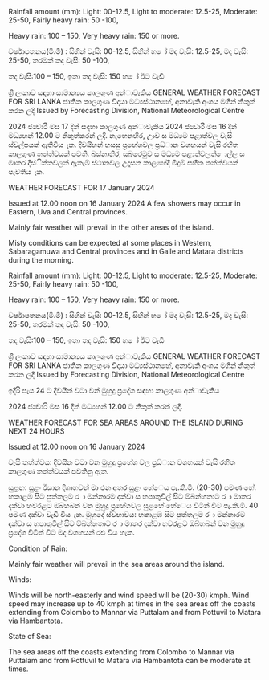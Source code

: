 Rainfall amount (mm): Light: 00-12.5, Light to moderate: 12.5-25, Moderate: 25-50, Fairly heavy rain: 50 -100,

Heavy rain: 100 – 150, Very heavy rain: 150 or more.

වර්ෂාපතනය(මි.මී) : සිහින් වැසි: 00-12.5, සිහින් හ ෝ මද වැසි: 12.5-25, මද වැසි: 25-50, තරමක් තද වැසි: 50 -100,

තද වැසි:100 – 150, ඉතා තද වැසි: 150 හ ෝ ඊට වැඩි

ශ්‍රී ලංකාව සඳහා සාමාන්‍යය කාලගුණ අන්‍ාවැකිය GENERAL WEATHER FORECAST FOR SRI LANKA ජාතික කාලගුණ විදයා මධ්‍යස්ථානහේ, අනාවැකි අංශය මගින් නිකුත් කරන ලදි Issued by Forecasting Division, National Meteorological Centre

2024 ජන්‍වාරි මස 17 දින්‍ සඳහා කාලගුණ අන්‍ාවැකිය 2024 ජන්‍වාරි මස 16 දින්‍ මධ්‍යහන්‍ 12.00 ට නිකුත්කරන්‍ ලදි. නැහෙනහිර, ඌව ස මධ්‍යම පළාත්වල වැසි ස්වල්පයක් ඇතිවිය ැක. දිවයිහන් හසසු ප්‍රහේශවල ප්‍රධ්‍ාන වශහයන් වැසි රහිත කාලගුණ තත්ත්වයක් පවතී. බස්නාහිර, සබරෙමුව ස මධ්‍යම පළාත්වලත් ොල්ල ස මාතර දිස්ික්කවලත් ඇතැම් ස්ථානවල උදෑසන කාලහේදී මීදුම් සහිත තත්ත්වයක් පැවතිය ැක.

WEATHER FORECAST FOR 17 January 2024

Issued at 12.00 noon on 16 January 2024 A few showers may occur in Eastern, Uva and Central provinces.

Mainly fair weather will prevail in the other areas of the island.

Misty conditions can be expected at some places in Western, Sabaragamuwa and Central provinces and in Galle and Matara districts during the morning.

Rainfall amount (mm): Light: 00-12.5, Light to moderate: 12.5-25, Moderate: 25-50, Fairly heavy rain: 50 -100,

Heavy rain: 100 – 150, Very heavy rain: 150 or more.

වර්ෂාපතනය(මි.මී) : සිහින් වැසි: 00-12.5, සිහින් හ ෝ මද වැසි: 12.5-25, මද වැසි: 25-50, තරමක් තද වැසි: 50 -100,

තද වැසි:100 – 150, ඉතා තද වැසි: 150 හ ෝ ඊට වැඩි

ශ්‍රී ලංකාව සඳහා සාමාන්‍යය කාලගුණ අන්‍ාවැකිය GENERAL WEATHER FORECAST FOR SRI LANKA ජාතික කාලගුණ විදයා මධ්‍යස්ථානහේ, අනාවැකි අංශය මගින් නිකුත් කරන ලදි Issued by Forecasting Division, National Meteorological Centre

ඉදිරි පැය 24 ට දිවයින්‍ වටා වන්‍ මුහුදු ප්‍රදේශ සඳහා කාලගුණ අන්‍ාවැකිය

2024 ජන්‍වාරි මස 16 දින්‍ මධ්‍යහන්‍ 12.00 ට නිකුත් කරන්‍ ලදි.

WEATHER FORECAST FOR SEA AREAS AROUND THE ISLAND DURING NEXT 24 HOURS

Issued at 12.00 noon on 16 January 2024

වැසි තත්ත්වය: දිවයින වටා වන මුහුදු ප්‍රහේශ වල ප්‍රධ්‍ාන වශහයන් වැසි රහිත කාලගුණ තත්ත්වයක් පවතිනු ඇත.

සුළඟ: සුළං ඊසාන දිශාහවන් මා එන අතර සුළං හේෙය පැ.කි.මී. (20-30) පමණ හේ. හකාළඹ සිට පුත්තලම ර ා මන්නාරම දක්වා ස හපාතුවිල් සිට ම්බන්හතාට ර ා මාතර දක්වා හවරළට ඔබ්හබන් වන මුහුදු ප්‍රහේශවල සුළහේ හේෙය විටින් විට පැ.කි.මී. 40 පමණ දක්වා වැඩි විය ැක. මුහුදේ ස්වභාවය: හකාළඹ සිට පුත්තලම ර ා මන්නාරම දක්වා ස හපාතුවිල් සිට ම්බන්හතාට ර ා මාතර දක්වා හවරළට ඔබ්හබන් වන මුහුදු ප්‍රදේශ විටින් විට මද වශහයන් රළු විය හැක.

Condition of Rain:

Mainly fair weather will prevail in the sea areas around the island.

Winds:

Winds will be north-easterly and wind speed will be (20-30) kmph. Wind speed may increase up to 40 kmph at times in the sea areas off the coasts extending from Colombo to Mannar via Puttalam and from Pottuvil to Matara via Hambantota.

State of Sea:

The sea areas off the coasts extending from Colombo to Mannar via Puttalam and from Pottuvil to Matara via Hambantota can be moderate at times.